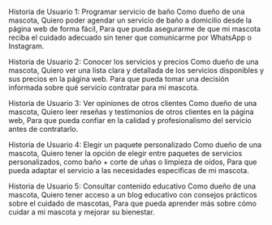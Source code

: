 Historia de Usuario 1: Programar servicio de baño
Como dueño de una mascota,
Quiero poder agendar un servicio de baño a domicilio desde la página web de forma fácil,
Para que pueda asegurarme de que mi mascota reciba el cuidado adecuado sin tener que comunicarme por WhatsApp o Instagram.

Historia de Usuario 2: Conocer los servicios y precios
Como dueño de una mascota,
Quiero ver una lista clara y detallada de los servicios disponibles y sus precios en la página web.
Para que pueda tomar una decisión informada sobre qué servicio contratar para mi mascota.

Historia de Usuario 3: Ver opiniones de otros clientes
Como dueño de una mascota,
Quiero leer reseñas y testimonios de otros clientes en la página web,
Para que pueda confiar en la calidad y profesionalismo del servicio antes de contratarlo.

Historia de Usuario 4: Elegir un paquete personalizado
Como dueño de una mascota,
Quiero tener la opción de elegir entre paquetes de servicios personalizados, como baño + corte de uñas o limpieza de oídos,
Para que pueda adaptar el servicio a las necesidades específicas de mi mascota.

Historia de Usuario 5: Consultar contenido educativo
Como dueño de una mascota,
Quiero tener acceso a un blog educativo con consejos prácticos sobre el cuidado de mascotas,
Para que pueda aprender más sobre cómo cuidar a mi mascota y mejorar su bienestar.
